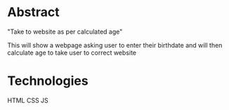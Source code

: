 # Abstract
"Take to website as per calculated age"

This will show a webpage asking user to enter their birthdate and will then calculate age to take user to correct website 

# Technologies 
HTML CSS JS
